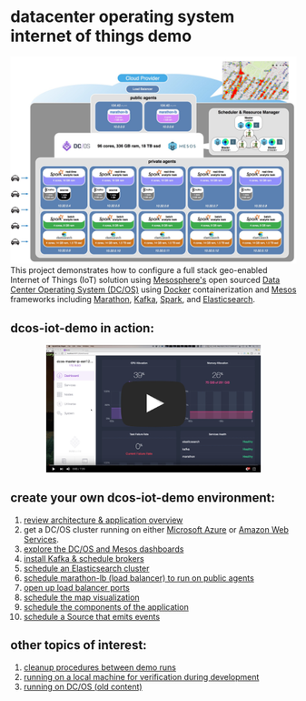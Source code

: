 # datacenter operating system internet of things demo
<img src="images/00-overview/architecture.jpg"/>
This project demonstrates how to configure a full stack geo-enabled Internet of Things (IoT) solution using <a href="https://mesosphere.com/">Mesosphere's</a> open sourced <a href="https://dcos.io/">Data Center Operating System (DC/OS)</a> using <a href="https://www.docker.com/">Docker</a> containerization and <a href="http://mesos.apache.org/">Mesos</a> frameworks including <a href="https://mesosphere.github.io/marathon/">Marathon</a>, <a href="http://kafka.apache.org/">Kafka</a>, <a href="http://spark.apache.org/">Spark</a>, and <a href="http://elasticsearch.mesosframeworks.com/">Elasticsearch</a>.


## dcos-iot-demo in action:
<center><a href="https://youtu.be/tOPmPIHuV-o"><img src="images/00-overview/dcos-iot-demo-screenshot.jpg" height="75%" width="75%" ></a></center>

## create your own dcos-iot-demo environment:
1. <a href="docs/overview.md">review architecture & application overview</a><br>
2. get a DC/OS cluster running on either <a href="docs/acs-setup.md">Microsoft Azure</a> or <a href="docs/amazon-setup.md">Amazon Web Services</a>.<br>
3. <a href="docs/dcos-explore.md">explore the DC/OS and Mesos dashboards</a><br>
4. <a href="docs/kafka-setup.md">install Kafka & schedule brokers</a><br>
5. <a href="docs/es-setup.md">schedule an Elasticsearch cluster</a><br>
6. <a href="docs/marathon-lb-setup.md">schedule marathon-lb (load balancer) to run on public agents</a><br>
7. <a href="docs/ports-setup.md">open up load balancer ports</a><br>
8. <a href="docs/map-setup.md">schedule the map visualization</a><br>
9. <a href="docs/app-setup.md">schedule the components of the application</a><br>
10. <a href="docs/source-setup.md">schedule a Source that emits events</a><br>

## other topics of interest:
1. <a href="docs/other/cleanup-demo.md">cleanup procedures between demo runs</a><br>
2. <a href="docs/other/running-local.md">running on a local machine for verification during development</a><br>
3. <a href="docs/other/running-dcos-old.md">running on DC/OS (old content)</a><br>
